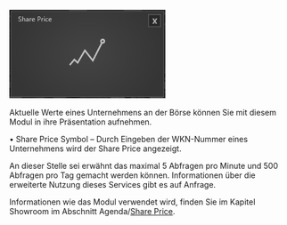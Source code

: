 
![SharePriceModul](../img/Manager/Module/Share_Price_Module.PNG) 


Aktuelle Werte eines Unternehmens an der Börse können Sie mit diesem Modul in ihre Präsentation aufnehmen.

•    Share Price Symbol – Durch Eingeben der WKN-Nummer eines Unternehmens wird der Share Price angezeigt. 


An dieser Stelle sei erwähnt das maximal 5 Abfragen pro Minute und 500 Abfragen pro Tag gemacht werden können. 
Informationen über die erweiterte Nutzung dieses Services gibt es auf Anfrage. 

Informationen wie das Modul verwendet wird, finden Sie im Kapitel Showroom im Abschnitt Agenda/[Share Price](/agenda/#share-price).
